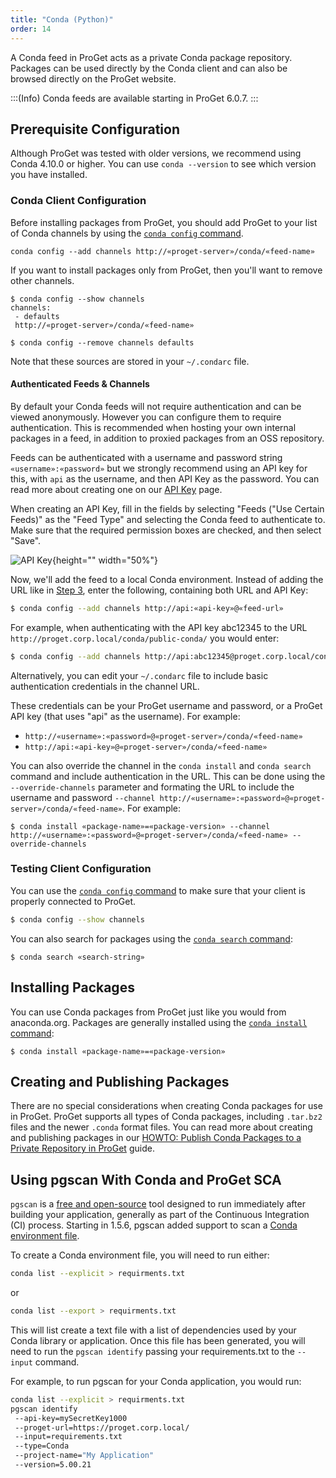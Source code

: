 ```yaml
---
title: "Conda (Python)"
order: 14
---
```


A Conda feed in ProGet acts as a private Conda package repository. Packages can be used directly by the Conda client and can also be browsed directly on the ProGet website.

:::(Info)
Conda feeds are available starting in ProGet 6.0.7.
:::

## Prerequisite Configuration

Although ProGet was tested with older versions, we recommend using Conda 4.10.0 or higher. You can use `conda --version` to see which version you have installed.

### Conda Client Configuration

Before installing packages from ProGet, you should add ProGet to your list of Conda channels by using the [`conda config` command](https://docs.conda.io/projects/conda/en/latest/user-guide/tasks/manage-channels.html).

```shell
conda config --add channels http://«proget-server»/conda/«feed-name»
```

If you want to install packages only from ProGet, then you'll want to remove other channels. 

```shell
$ conda config --show channels
channels:
 - defaults
 http://«proget-server»/conda/«feed-name»

$ conda config --remove channels defaults
```

Note that these sources are stored in your `~/.condarc` file.

#### Authenticated Feeds & Channels

By default your Conda feeds will not require authentication and can be viewed anonymously. However you can configure them to require authentication. This is recommended when hosting your own internal packages in a feed, in addition to proxied packages from an OSS repository. 

Feeds can be authenticated with a username and password string `«username»:«password»` but we strongly recommend using an API key for this, with `api` as the username, and then API Key as the password. You can read more about creating one on our [API Key](/docs/proget/reference-api/proget-apikeys) page. 

When creating an API Key, fill in the fields by selecting "Feeds ("Use Certain Feeds)" as the "Feed Type" and selecting the Conda feed to authenticate to. Make sure that the required permission boxes are checked, and then select "Save".

![API Key](/resources/docs/proget-conda-apikey-3.png){height="" width="50%"}

Now, we'll add the feed to a local Conda environment. Instead of adding the URL like in [Step 3](#step-3), enter the following, containing both URL and API Key:

```bash
$ conda config --add channels http://api:«api-key»@«feed-url»
```

For example, when authenticating with the API key abc12345 to the URL `http://proget.corp.local/conda/public-conda/` you would enter:

```bash
$ conda config --add channels http://api:abc12345@proget.corp.local/conda/public-conda/
```

Alternatively, you can edit your `~/.condarc` file to include basic authentication credentials in the channel URL.

These credentials can be your ProGet username and password, or a ProGet API key (that uses "api" as the username). For example:
* `http://«username»:«password»@«proget-server»/conda/«feed-name»`
* `http://api:«api-key»@«proget-server»/conda/«feed-name»`

You can also override the channel in the `conda install` and `conda search` command and include authentication in the URL.  This can be done using the `--override-channels` parameter and formating the URL to include the username and password `--channel http://«username»:«password»@«proget-server»/conda/«feed-name»`. For example:

```shell
$ conda install «package-name»=«package-version» --channel http://«username»:«password»@«proget-server»/conda/«feed-name» --override-channels
```

### Testing Client Configuration

You can use the [`conda config` command](https://docs.conda.io/projects/conda/en/latest/commands/config.html) to make sure that your client is properly connected to ProGet.

```bash
$ conda config --show channels
```

You can also search for packages using the [`conda search` command](https://docs.conda.io/projects/conda/en/latest/commands/search.html):

```shell
$ conda search «search-string»
```

## Installing Packages

You can use Conda packages from ProGet just like you would from anaconda.org. Packages are generally installed using the [`conda install` command](https://docs.conda.io/projects/conda/en/latest/commands/install.html):


```shell
$ conda install «package-name»=«package-version»
```

## Creating and Publishing Packages

There are no special considerations when creating Conda packages for use in ProGet. ProGet supports all types of Conda packages, including `.tar.bz2` files and the newer `.conda` format files. You can read more about creating and publishing packages in our [HOWTO: Publish Conda Packages to a Private Repository in ProGet](/docs/proget/feeds/conda/howto-conda-publish) guide.

## Using pgscan With Conda and ProGet SCA

`pgscan` is a [free and open-source](https://github.com/inedo/pgscan) tool designed to run immediately after building your application, generally as part of the Continuous Integration (CI) process. Starting in 1.5.6, pgscan added support to scan a [Conda environment file](https://conda.io/projects/conda/en/latest/user-guide/tasks/manage-environments.html#building-identical-conda-environments).

To create a Conda environment file, you will need to run either:

```bash
conda list --explicit > requirments.txt
```

or

```bash
conda list --export > requirments.txt
```

This will list create a text file with a list of dependencies used by your Conda library or application.  Once this file has been generated, you will need to run the `pgscan identify` passing your requirements.txt to the `--input` command.  

For example, to run pgscan for your Conda application, you would run:

```bash
conda list --explicit > requirments.txt
pgscan identify
 --api-key=mySecretKey1000
 --proget-url=https://proget.corp.local/
 --input=requirements.txt
 --type=Conda
 --project-name="My Application"
 --version=5.00.21
```
